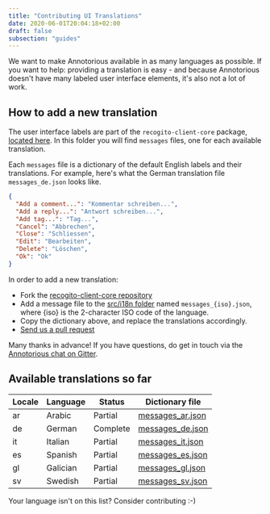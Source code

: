 ```yaml
---
title: "Contributing UI Translations"
date: 2020-06-01T20:04:18+02:00
draft: false
subsection: "guides"
---
```


We want to make Annotorious available in as many languages as possible. If you want to help: providing a translation is easy - and because Annotorious doesn't have many labeled user interface elements, it's also not a lot of work.

## How to add a new translation

The user interface labels are part of the `recogito-client-core` package, [located here](https://github.com/recogito/recogito-client-core/tree/master/src/i18n). In this folder you will find
`messages` files, one for each available translation. 

Each `messages` file is a dictionary of the default English labels and their translations. For example, 
here's what the German translation file `messages_de.json` looks like.

```json
{
  "Add a comment...": "Kommentar schreiben...",
  "Add a reply...": "Antwort schreiben...",
  "Add tag...": "Tag...",
  "Cancel": "Abbrechen",
  "Close": "Schliessen",
  "Edit": "Bearbeiten",
  "Delete": "Löschen",
  "Ok": "Ok"
}
``` 

In order to add a new translation:

- Fork the [recogito-client-core repository](https://github.com/recogito/recogito-client-core)
- Add a message file to the [src/i18n folder](https://github.com/recogito/recogito-client-core/tree/master/src/i18n) named `messages_{iso}.json`, where {iso} is the 2-character ISO code of
  the language.
- Copy the dictionary above, and replace the translations accordingly.
- [Send us a pull request](https://www.freecodecamp.org/news/how-to-make-your-first-pull-request-on-github-3/)

Many thanks in advance! If you have questions, do get in touch via the [Annotorious chat on Gitter](https://gitter.im/recogito/annotorious). 

## Available translations so far

| Locale | Language | Status | Dictionary file |
|--------|----------|--------|-----------------|
| ar | Arabic   | Partial   | [messages_ar.json](https://github.com/recogito/recogito-client-core/blob/master/src/i18n/messages_ar.json) |
| de | German   | Complete | [messages_de.json](https://github.com/recogito/recogito-client-core/blob/master/src/i18n/messages_de.json) |
| it | Italian | Partial   | [messages_it.json](https://github.com/recogito/recogito-client-core/blob/master/src/i18n/messages_it.json) |
| es | Spanish  | Partial  | [messages_es.json](https://github.com/recogito/recogito-client-core/blob/master/src/i18n/messages_es.json) |
| gl | Galician | Partial   | [messages_gl.json](https://github.com/recogito/recogito-client-core/blob/master/src/i18n/messages_gl.json) |
| sv | Swedish | Partial   | [messages_sv.json](https://github.com/recogito/recogito-client-core/blob/master/src/i18n/messages_sv.json) |

Your language isn't on this list? Consider contributing :-)


